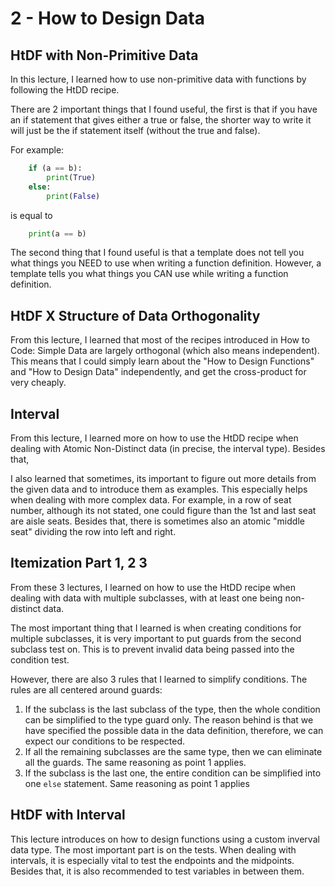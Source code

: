 # 2 - How to Design Data

## HtDF with Non-Primitive Data

In this lecture, I learned how to use non-primitive data with functions by following the HtDD recipe.

There are 2 important things that I found useful, the first is that if you have an if statement that gives either a true or false, the shorter way to write it will just be the if statement itself (without the true and false).

For example:

```python
    if (a == b):
        print(True)
    else:
        print(False)
```

is equal to

```python
    print(a == b)
```

The second thing that I found useful is that a template does not tell you what things you NEED to use when writing a function definition. However, a template tells you what things you CAN use while writing a function definition.

## HtDF X Structure of Data Orthogonality

From this lecture, I learned that most of the recipes introduced in How to Code: Simple Data are largely orthogonal (which also means independent). This means that I could simply learn about the "How to Design Functions" and "How to Design Data" independently, and get the cross-product for very cheaply.

## Interval

From this lecture, I learned more on how to use the HtDD recipe when dealing with Atomic Non-Distinct data (in precise, the interval type). Besides that, 

I also learned that sometimes, its important to figure out more details from the given data and to introduce them as examples. This especially helps when dealing with more complex data. For example, in a row of seat number, although its not stated, one could figure than the 1st and last seat are aisle seats. Besides that, there is sometimes also an atomic "middle seat" dividing the row into left and right.

## Itemization Part 1, 2 3

From these 3 lectures, I learned on how to use the HtDD recipe when dealing with data with multiple subclasses, with at least one being non-distinct data. 

The most important thing that I learned is when creating conditions for multiple subclasses, it is very important to put guards from the second subclass test on. This is to prevent invalid data being passed into the condition test.

However, there are also 3 rules that I learned to simplify conditions. The rules are all centered around guards:

1. If the subclass is the last subclass of the type, then the whole condition can be simplified to the type guard only. The reason behind is that we have specified the possible data in the data definition, therefore, we can expect our conditions to be respected.
2. If all the remaining subclasses are the same type, then we can eliminate all the guards. The same reasoning as point 1 applies.
3. If the subclass is the last one, the entire condition can be simplified into one `else` statement. Same reasoning as point 1 applies

## HtDF with Interval

This lecture introduces on how to design functions using a custom inverval data type. The most important part is on the tests. When dealing with intervals, it is especially vital to test the endpoints and the midpoints. Besides that, it is also recommended to test variables in between them.
